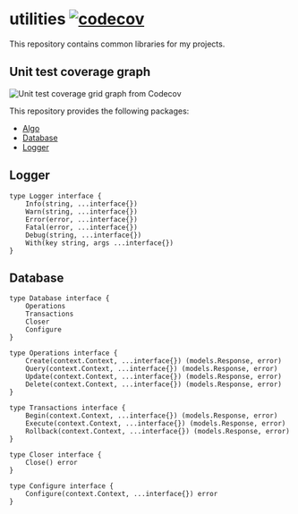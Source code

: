 # utilities [![codecov](https://codecov.io/gh/shashank-priyadarshi/utils/graph/badge.svg?token=UL4Y1eBX07)](https://codecov.io/gh/shashank-priyadarshi/utils)

This repository contains common libraries for my projects.

## Unit test coverage graph

<img src="https://codecov.io/gh/shashank-priyadarshi/utils/graphs/tree.svg?token=UL4Y1eBX07" alt="Unit test coverage grid graph from Codecov"/>

This repository provides the following packages:

- [Algo](#algo)
- [Database](#database)
- [Logger](#logger)

## Logger

```
type Logger interface {
	Info(string, ...interface{})
	Warn(string, ...interface{})
	Error(error, ...interface{})
	Fatal(error, ...interface{})
	Debug(string, ...interface{})
	With(key string, args ...interface{})
}
```

## Database

```
type Database interface {
	Operations
	Transactions
	Closer
	Configure
}

type Operations interface {
	Create(context.Context, ...interface{}) (models.Response, error)
	Query(context.Context, ...interface{}) (models.Response, error)
	Update(context.Context, ...interface{}) (models.Response, error)
	Delete(context.Context, ...interface{}) (models.Response, error)
}

type Transactions interface {
	Begin(context.Context, ...interface{}) (models.Response, error)
	Execute(context.Context, ...interface{}) (models.Response, error)
	Rollback(context.Context, ...interface{}) (models.Response, error)
}

type Closer interface {
	Close() error
}

type Configure interface {
	Configure(context.Context, ...interface{}) error
}
```
